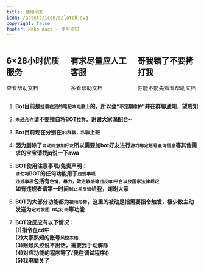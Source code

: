 ```yaml
---
title: 使用须知
icon: /assets/icon/splotch.svg
copyright: false
footer: Neko docs - 使用须知
---
```



<div style="display: flex; justify-content: space-between; gap: 16px;">
  <div class="card">
    <h2>6×28小时优质服务</h2>
    <p>查看帮助文档</p>
  </div>
  <div class="card">
    <h2>有求尽量应人工客服</h2>
    <p>多看帮助文档</p>
  </div>
  <div class="card">
    <h2>哥我错了不要拷打我</h2>
    <p>你能不能先看看帮助文档</p>
  </div>
</div>



1. **Bot目前是`挂载在我的笔记本电脑上`的，所以会`“不定期维护”`并在群聊通知，望周知**

1. **`未经允许`请不要擅自将BOT`拉群`，谢谢大家滴配合~**

1. **Bot目前现在分别在`QQ群聊，私聊`上班**

1. **因为删除了`自动同意加好友`所以需要加bot好友进行`游戏绑定账号查询信息`等其他需求的宝宝请找jq说一下awa**

1. **BOT使用注意事项/免责声明：**\
**`请勿将`BOT的任何功能用于`违规事项`**\
**`违规事项`包括有`色情，暴力，政治敏感等违反QQ平台以及国家法律规定`**\
**如有违规者请第一时间`制止并反馈`给[我](https://qm.qq.com/q/AkCdZ3fXOw)，谢谢大家**

1. **BOT的大部分功能都为`被动形势`，这里的被动是指需要指令触发，极少数主动发送为`定时发图 B站订阅`等功能**

1. **BOT没反应有以下情况：**\
**(1)指令在cd中**\
**(2)大家熟知的账号`风控冻结`**\
**(3)账号风控说不出话，需要我手动解除**\
**(4)对应功能的程序寄了/我在调试程序()**\
**(5)我电脑关了**

